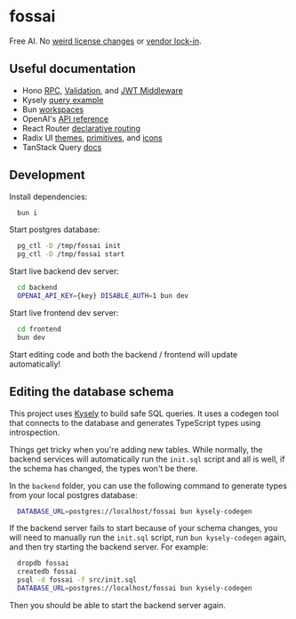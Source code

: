 # fossai

Free AI. No [weird license changes](https://web.archive.org/web/20250517194947/https://docs.openwebui.com/license/#open-webui-license-explained) or [vendor lock-in](https://web.archive.org/web/20250517195343/https://www.librechat.ai/docs/features/code_interpreter#why-a-paid-api).

## Useful documentation

- Hono [RPC](https://hono.dev/docs/guides/rpc), [Validation](https://hono.dev/docs/guides/validation), and [JWT Middleware](https://hono.dev/docs/middleware/builtin/jwt)
- Kysely [query example](https://kysely.dev/docs/getting-started#summary)
- Bun [workspaces](https://bun.sh/docs/install/workspaces)
- OpenAI's [API reference](https://platform.openai.com/docs/api-reference/introduction)
- React Router [declarative routing](https://reactrouter.com/start/declarative/routing)
- Radix UI [themes](https://www.radix-ui.com/themes/docs/overview/getting-started), [primitives](https://www.radix-ui.com/primitives/docs/overview/introduction), and [icons](https://www.radix-ui.com/icons)
- TanStack Query [docs](https://tanstack.com/query/latest/docs/framework/react/overview)

## Development

Install dependencies:

```sh
  bun i
```

Start postgres database:

```sh
  pg_ctl -D /tmp/fossai init
  pg_ctl -D /tmp/fossai start
```

Start live backend dev server:

```sh
  cd backend
  OPENAI_API_KEY={key} DISABLE_AUTH=1 bun dev
```

Start live frontend dev server:


```sh
  cd frontend
  bun dev
```

Start editing code and both the backend / frontend will update automatically!

## Editing the database schema

This project uses [Kysely](https://kysely.dev/) to build safe SQL queries. It
uses a codegen tool that connects to the database and generates TypeScript
types using introspection.

Things get tricky when you're adding new tables. While normally, the backend
services will automatically run the `init.sql` script and all is well, if the
schema has changed, the types won't be there.

In the `backend` folder, you can use the following command to generate types
from your local postgres database:

```sh
  DATABASE_URL=postgres://localhost/fossai bun kysely-codegen
```

If the backend server fails to start because of your schema changes, you will
need to manually run the `init.sql` script, run `bun kysely-codegen` again, and
then try starting the backend server. For example:

```sh
  dropdb fossai
  createdb fossai
  psql -d fossai -f src/init.sql
  DATABASE_URL=postgres://localhost/fossai bun kysely-codegen
```

Then you should be able to start the backend server again.
